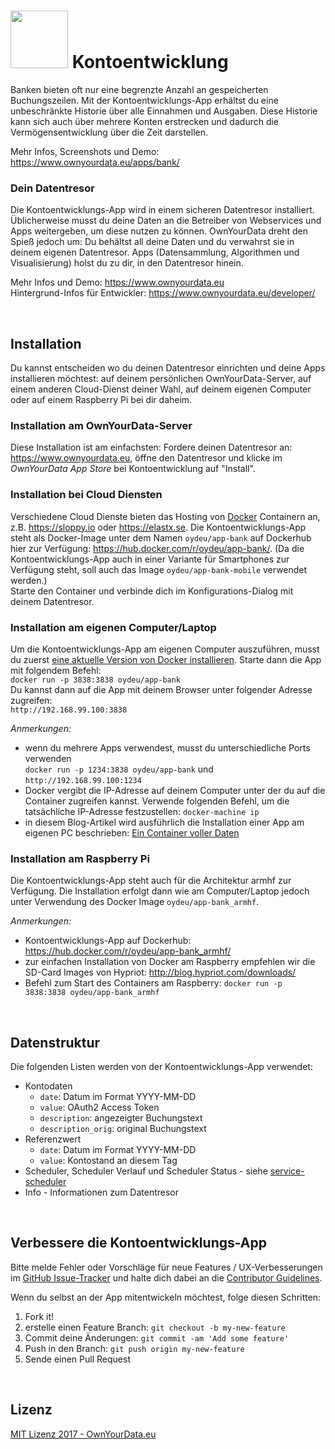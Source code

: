 # <img src="https://github.com/OwnYourData/app-bank/raw/master/www/app_logo.png" width="92"> Kontoentwicklung
Banken bieten oft nur eine begrenzte Anzahl an gespeicherten Buchungszeilen. Mit der Kontoentwicklungs-App erhältst du eine unbeschränkte Historie über alle Einnahmen und Ausgaben. Diese Historie kann sich auch über mehrere Konten erstrecken und dadurch die Vermögensentwicklung über die Zeit darstellen.

Mehr Infos, Screenshots und Demo: https://www.ownyourdata.eu/apps/bank/    

### Dein Datentresor
Die Kontoentwicklungs-App wird in einem sicheren Datentresor installiert. Üblicherweise musst du deine Daten an die Betreiber von Webservices und Apps weitergeben, um diese nutzen zu können. OwnYourData dreht den Spieß jedoch um: Du behältst all deine Daten und du verwahrst sie in deinem eigenen Datentresor. Apps (Datensammlung, Algorithmen und Visualisierung) holst du zu dir, in den Datentresor hinein.

Mehr Infos und Demo: https://www.ownyourdata.eu  
Hintergrund-Infos für Entwickler: https://www.ownyourdata.eu/developer/

&nbsp;    

## Installation

Du kannst entscheiden wo du deinen Datentresor einrichten und deine Apps installieren möchtest: auf deinem persönlichen OwnYourData-Server, auf einem anderen Cloud-Dienst deiner Wahl, auf deinem eigenen Computer oder auf einem Raspberry Pi bei dir daheim.

### Installation am OwnYourData-Server

Diese Installation ist am einfachsten: Fordere deinen Datentresor an: https://www.ownyourdata.eu, öffne den Datentresor und klicke im *OwnYourData App Store* bei Kontoentwicklung auf "Install".

### Installation bei Cloud Diensten

Verschiedene Cloud Dienste bieten das Hosting von [Docker](https://www.docker.com) Containern an, z.B. https://sloppy.io oder https://elastx.se. Die Kontoentwicklungs-App steht als Docker-Image unter dem Namen `oydeu/app-bank` auf Dockerhub hier zur Verfügung: https://hub.docker.com/r/oydeu/app-bank/. (Da die Kontoentwicklungs-App auch in einer Variante für Smartphones zur Verfügung steht, soll auch das Image `oydeu/app-bank-mobile` verwendet werden.)    
Starte den Container und verbinde dich im Konfigurations-Dialog mit deinem Datentresor.

### Installation am eigenen Computer/Laptop

Um die Kontoentwicklungs-App am eigenen Computer auszuführen, musst du zuerst [eine aktuelle Version von Docker installieren](https://www.docker.com/community-edition#/download). Starte dann die App mit folgendem Befehl:  
`docker run -p 3838:3838 oydeu/app-bank`  
Du kannst dann auf die App mit deinem Browser unter folgender Adresse zugreifen:  
`http://192.168.99.100:3838`  
  
*Anmerkungen:*  
* wenn du mehrere Apps verwendest, musst du unterschiedliche Ports verwenden  
  `docker run -p 1234:3838 oydeu/app-bank` und `http://192.168.99.100:1234`
* Docker vergibt die IP-Adresse auf deinem Computer unter der du auf die Container zugreifen kannst. Verwende folgenden Befehl, um die tatsächliche IP-Adresse festzustellen: `docker-machine ip`  
* in diesem Blog-Artikel wird ausführlich die Installation einer App am eigenen PC beschrieben: [Ein Container voller Daten](https://www.ownyourdata.eu/2016/09/26/ein-container-voller-daten/)

### Installation am Raspberry Pi

Die Kontoentwicklungs-App steht auch für die Architektur armhf zur Verfügung. Die Installation erfolgt dann wie am Computer/Laptop jedoch unter Verwendung des Docker Image `oydeu/app-bank_armhf`.  
  
*Anmerkungen:*  
* Kontoentwicklungs-App auf Dockerhub: https://hub.docker.com/r/oydeu/app-bank_armhf/  
* zur einfachen Installation von Docker am Raspberry empfehlen wir die SD-Card Images von Hypriot: http://blog.hypriot.com/downloads/
* Befehl zum Start des Containers am Raspberry: `docker run -p 3838:3838 oydeu/app-bank_armhf`

&nbsp;    


## Datenstruktur

Die folgenden Listen werden von der Kontoentwicklungs-App verwendet:

* Kontodaten    
    - `date`: Datum im Format YYYY-MM-DD    
    - `value`: OAuth2 Access Token    
    - `description`: angezeigter Buchungstext    
    - `description_orig`: original Buchungstext    
* Referenzwert 
    - `date`: Datum im Format YYYY-MM-DD    
    - `value`: Kontostand an diesem Tag    
* Scheduler, Scheduler Verlauf und Scheduler Status  - siehe [service-scheduler](https://github.com/OwnYourData/service-scheduler)  
* Info - Informationen zum Datentresor

&nbsp;    

## Verbessere die Kontoentwicklungs-App

Bitte melde Fehler oder Vorschläge für neue Features / UX-Verbesserungen im [GitHub Issue-Tracker](https://github.com/OwnYourData/app-bank/issues) und halte dich dabei an die [Contributor Guidelines](https://github.com/twbs/ratchet/blob/master/CONTRIBUTING.md).

Wenn du selbst an der App mitentwickeln möchtest, folge diesen Schritten:

1. Fork it!
2. erstelle einen Feature Branch: `git checkout -b my-new-feature`
3. Commit deine Änderungen: `git commit -am 'Add some feature'`
4. Push in den Branch: `git push origin my-new-feature`
5. Sende einen Pull Request

&nbsp;    

## Lizenz

[MIT Lizenz 2017 - OwnYourData.eu](https://raw.githubusercontent.com/OwnYourData/app-bank/master/LICENSE)
